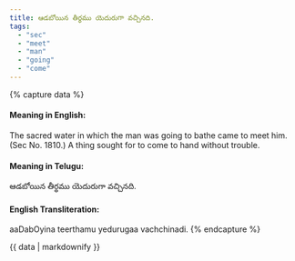 ```yaml
---
title: ఆడబోయిన తీర్థము యెదురుగా వచ్చినది.
tags:
  - "sec"
  - "meet"
  - "man"
  - "going"
  - "come"
---
```


{% capture data %}
#### Meaning in English:
The sacred water in which the man was going to bathe came to meet him.
(Sec No. 1810.)
A thing sought for to come to hand without trouble.

#### Meaning in Telugu:
ఆడబోయిన తీర్థము యెదురుగా వచ్చినది.

#### English Transliteration:
aaDabOyina teerthamu yedurugaa vachchinadi.
{% endcapture %}

{{ data | markdownify }}


